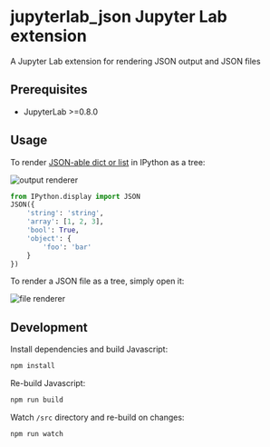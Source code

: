 # jupyterlab_json Jupyter Lab extension

A Jupyter Lab extension for rendering JSON output and JSON files

## Prerequisites

* JupyterLab >=0.8.0

## Usage

To render [JSON-able dict or list](https://ipython.org/ipython-doc/3/api/generated/IPython.display.html#IPython.display.JSON) in IPython as a tree:

![output renderer](http://g.recordit.co/QAsC7YULcY.gif)

```python
from IPython.display import JSON
JSON({
    'string': 'string',
    'array': [1, 2, 3],
    'bool': True,
    'object': {
        'foo': 'bar'
    }
})
```

To render a JSON file as a tree, simply open it:

![file renderer](http://g.recordit.co/cbf0xnQHKn.gif)

## Development

Install dependencies and build Javascript:

```bash
npm install
```

Re-build Javascript:

```bash
npm run build
```

Watch `/src` directory and re-build on changes:

```bash
npm run watch
```
